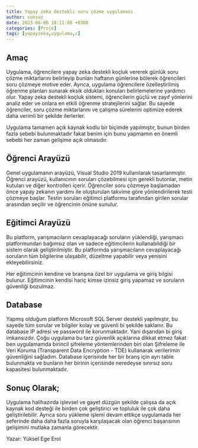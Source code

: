 ```yaml
---
title: Yapay zeka destekli soru çözme uygulaması
author: sonsuz
date: 2023-06-06 18:11:00 +0300
categories: [Proje]
tags: [yapayzeka,uygulama,c]
---
```


## Amaç
Uygulama, öğrencilere yapay zeka destekli koçluk vererek günlük soru çözme miktarlarını
belirleyip bunları haftanın günlerine bölerek öğrencileri soru çözmeye motive eder. Ayrıca,
uygulama öğrencilere özelleştirilmiş öğrenme planları sunarak eksik oldukları konuları
belirlemelerine yardımcı olur. Yapay zeka destekli koçluk sistemi, öğrencilerin güçlü ve zayıf
yönlerini analiz eder ve onlara en etkili öğrenme stratejilerini sağlar. Bu sayede öğrenciler,
soru çözme miktarlarını ve çalışma sürelerini optimize ederek daha verimli bir şekilde
ilerlerler.

Uygulama tamamen açık kaynak kodlu bir biçimde yapılmıştır, bunun birden fazla sebebi
bulunmaktadır fakat benim için bunu yapmamın en önemli sebebi her zaman gelişime açık
olmasıdır.

## Öğrenci Arayüzü

Genel uygulamanın arayüzü, Visual Studio 2019 kullanılarak tasarlanmıştır. Öğrenci
arayüzü, kullanıcının soruları çözebilmesi için gerekli butonlar, metin kutuları ve diğer
kontrolleri içerir. Öğrenciler soru çözmeye başlamadan önce yapay zekanın yardımı ile
oluşturulan takvime göre yönlendirilerek testi çözmeye başlar. Testin soruları eğitimci
platformu tarafından girilen sorular arasından seçilir ve öğrencinin önüne sunulur.

## Eğitimci Arayüzü

Bu platform, yarışmacıların cevaplayacağı soruların yüklendiği, yarışmacı platformundan
bağımsız olan ve sadece eğitimcilerin kullanabildiği bir sistem olarak geliştirilmiştir. Bu
platformda yarışmacıların cevaplayacağı soruların tüm bilgilerine ulaşabilir, düzeltme
yapabilir veya yenisini ekleyebilirsiniz.

Her eğitimcinin kendine ve branşına özel bir uygulama ve giriş bilgisi bulunur. Eğitimcinin
kendisi hariç kimse izinsiz giriş yapamaz ve soruların güvenliği bozulmaz.

## Database

Yapmış olduğum platform Microsoft SQL Server destekli yapılmıştır, bu sayede tüm sorular
ve bilgiler kolay ve güvenli bi şekilde saklanır. Bu database IP adresi ve password ile
korunmaktadır. Yani dışarıdan bi giriş imkansızdır. Çoğu uygulama bu tarz güvenlik
açıklarına dikkat etmez fakat ben uygulamamda birincil şifreleme yöntemlerinden biri olan
Şifreleme ile Veri Koruma (Transparent Data Encryption - TDE) kullanarak verilerimin
güvenliğini sağladım. Database içerisinde her bir branş için ayrı table bulunmakta ve
bunların her birinin içerisinde neredeyse sınırsız soru kapasitesi bulunmaktadır.

## Sonuç Olarak;

Uygulama halihazırda işlevsel ve gayet düzgün şekilde çalışsa da açık kaynak kod desteği
ile birden çok geliştirici ve topluluk ile çok daha geliştirilebilir. Ayrıca soru yükleme işlemi
devam ettikçe uygulamada her seferinde daha daha fazla soruyla karşılaşacak olan öğrenci
başarısının gelişimini mutlaka zamanla görecektir.

Yazar: Yüksel Ege Erol